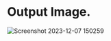 # Output Image.
![Screenshot 2023-12-07 150259](https://github.com/Khush0031/Resume-Template/assets/121889921/839209fe-1b19-472f-9b23-6a2386a7db4f)
